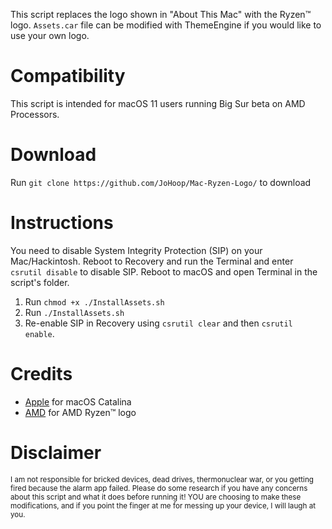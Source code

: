 This script replaces the logo shown in "About This Mac" with the Ryzen™ logo. `Assets.car` file can be modified with ThemeEngine if you would like to use your own logo.

# Compatibility

This script is intended for macOS 11 users running Big Sur beta on AMD Processors.

# Download

Run `git clone https://github.com/JoHoop/Mac-Ryzen-Logo/` to download

# Instructions

You need to disable System Integrity Protection (SIP) on your Mac/Hackintosh. Reboot to Recovery and run the Terminal and enter `csrutil disable` to disable SIP. Reboot to macOS and open Terminal in the script's folder.

1. Run `chmod +x ./InstallAssets.sh`
2. Run `./InstallAssets.sh`
3. Re-enable SIP in Recovery using `csrutil clear` and then `csrutil enable`.

# Credits

-   [Apple](https://apple.com) for macOS Catalina
-   [AMD](https://amd.com) for AMD Ryzen™ logo

# Disclaimer

<sub>I am not responsible for bricked devices, dead drives, thermonuclear war, or you getting fired because the alarm app failed. Please do some research if you have any concerns about this script and what it does before running it! YOU are choosing to make these modifications, and if you point the finger at me for messing up your device, I will laugh at you.</sub>
